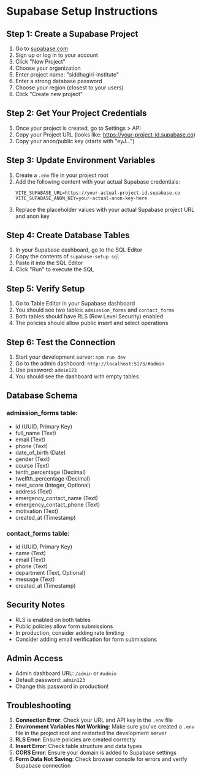 # Supabase Setup Instructions

## Step 1: Create a Supabase Project
1. Go to [supabase.com](https://supabase.com)
2. Sign up or log in to your account
3. Click "New Project"
4. Choose your organization
5. Enter project name: "siddhagiri-institute"
6. Enter a strong database password
7. Choose your region (closest to your users)
8. Click "Create new project"

## Step 2: Get Your Project Credentials
1. Once your project is created, go to Settings > API
2. Copy your Project URL (looks like: https://your-project-id.supabase.co)
3. Copy your anon/public key (starts with "eyJ...")

## Step 3: Update Environment Variables
1. Create a `.env` file in your project root
2. Add the following content with your actual Supabase credentials:
   ```
   VITE_SUPABASE_URL=https://your-actual-project-id.supabase.co
   VITE_SUPABASE_ANON_KEY=your-actual-anon-key-here
   ```
3. Replace the placeholder values with your actual Supabase project URL and anon key

## Step 4: Create Database Tables
1. In your Supabase dashboard, go to the SQL Editor
2. Copy the contents of `supabase-setup.sql`
3. Paste it into the SQL Editor
4. Click "Run" to execute the SQL

## Step 5: Verify Setup
1. Go to Table Editor in your Supabase dashboard
2. You should see two tables: `admission_forms` and `contact_forms`
3. Both tables should have RLS (Row Level Security) enabled
4. The policies should allow public insert and select operations

## Step 6: Test the Connection
1. Start your development server: `npm run dev`
2. Go to the admin dashboard: `http://localhost:5173/#admin`
3. Use password: `admin123`
4. You should see the dashboard with empty tables

## Database Schema

### admission_forms table:
- id (UUID, Primary Key)
- full_name (Text)
- email (Text)
- phone (Text)
- date_of_birth (Date)
- gender (Text)
- course (Text)
- tenth_percentage (Decimal)
- twelfth_percentage (Decimal)
- neet_score (Integer, Optional)
- address (Text)
- emergency_contact_name (Text)
- emergency_contact_phone (Text)
- motivation (Text)
- created_at (Timestamp)

### contact_forms table:
- id (UUID, Primary Key)
- name (Text)
- email (Text)
- phone (Text)
- department (Text, Optional)
- message (Text)
- created_at (Timestamp)

## Security Notes
- RLS is enabled on both tables
- Public policies allow form submissions
- In production, consider adding rate limiting
- Consider adding email verification for form submissions

## Admin Access
- Admin dashboard URL: `/admin` or `#admin`
- Default password: `admin123`
- Change this password in production!

## Troubleshooting
1. **Connection Error**: Check your URL and API key in the `.env` file
2. **Environment Variables Not Working**: Make sure you've created a `.env` file in the project root and restarted the development server
3. **RLS Error**: Ensure policies are created correctly
4. **Insert Error**: Check table structure and data types
5. **CORS Error**: Ensure your domain is added to Supabase settings
6. **Form Data Not Saving**: Check browser console for errors and verify Supabase connection